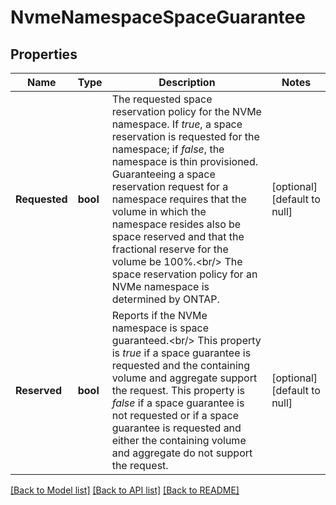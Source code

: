 # NvmeNamespaceSpaceGuarantee

## Properties
Name | Type | Description | Notes
------------ | ------------- | ------------- | -------------
**Requested** | **bool** | The requested space reservation policy for the NVMe namespace. If _true_, a space reservation is requested for the namespace; if _false_, the namespace is thin provisioned. Guaranteeing a space reservation request for a namespace requires that the volume in which the namespace resides also be space reserved and that the fractional reserve for the volume be 100%.&lt;br/&gt; The space reservation policy for an NVMe namespace is determined by ONTAP.  | [optional] [default to null]
**Reserved** | **bool** | Reports if the NVMe namespace is space guaranteed.&lt;br/&gt; This property is _true_ if a space guarantee is requested and the containing volume and aggregate support the request. This property is _false_ if a space guarantee is not requested or if a space guarantee is requested and either the containing volume and aggregate do not support the request.  | [optional] [default to null]

[[Back to Model list]](../README.md#documentation-for-models) [[Back to API list]](../README.md#documentation-for-api-endpoints) [[Back to README]](../README.md)


